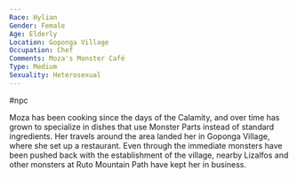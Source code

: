 ```yaml
---
Race: Hylian
Gender: Female
Age: Elderly
Location: Goponga Village
Occupation: Chef
Comments: Moza's Monster Café
Type: Medium
Sexuality: Heterosexual
---
```

 #npc 

Moza has been cooking since the days of the Calamity, and over time has grown to specialize in dishes that use Monster Parts instead of standard ingredients. Her travels around the area landed her in Goponga Village, where she set up a restaurant. Even through the immediate monsters have been pushed back with the establishment of the village, nearby Lizalfos and other monsters at Ruto Mountain Path have kept her in business.
